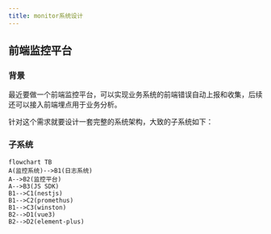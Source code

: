 ```yaml
---
title: monitor系统设计
---
```


## 前端监控平台

### 背景

最近要做一个前端监控平台，可以实现业务系统的前端错误自动上报和收集，后续还可以接入前端埋点用于业务分析。

针对这个需求就要设计一套完整的系统架构，大致的子系统如下：

### 子系统

```mermaid
flowchart TB
A(监控系统)-->B1(日志系统)
A-->B2(监控平台)
A-->B3(JS SDK)
B1-->C1(nestjs)
B1-->C2(promethus)
B1-->C3(winston)
B2-->D1(vue3)
B2-->D2(element-plus)
```